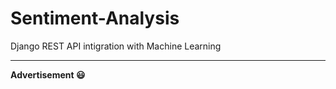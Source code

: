 # Sentiment-Analysis
Django REST API intigration with Machine Learning
<hr>
<p><strong>Advertisement 😃</strong></p>
